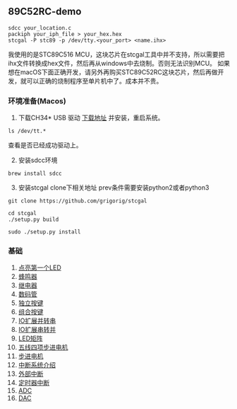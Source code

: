 ##  89C52RC-demo

```shell
sdcc your_location.c
packiph your_iph_file > your_hex.hex
stcgal -P stc89 -p /dev/tty.<your_port> <name.ihx>
```

我使用的是STC89C516 MCU，这块芯片在stcgal工具中并不支持，所以需要把ihx文件转换成hex文件，然后再从windows中去烧制。否则无法识别MCU。
如果想在macOS下面正确开发，请另外再购买STC89C52RC这块芯片，然后再做开发，就可以正确的烧制程序至单片机中了。成本并不贵。

### 环境准备(Macos)
1. 下载CH34* USB 驱动 [下载地址](http://www.wch.cn/download/CH341SER_MAC_ZIP.html) 并安装，重启系统。
```shell script
ls /dev/tt.*
```
查看是否已经成功驱动上。

2. 安装sdcc环境 
```shell script
brew install sdcc
```

3. 安装stcgal
clone下相关地址 prev条件需要安装python2或者python3
```shell script
git clone https://github.com/grigorig/stcgal

cd stcgal
./setup.py build

sudo ./setup.py install
```

### 基础
1. [点亮第一个LED](src/led)
2. [蜂鸣器](src/beep)
3. [继电器](src/relay)
4. [数码管](src/ds)
5. [独立按键](src/indbtn)
6. [组合按键](src/unibtn)
7. [IO扩展并转串](src/p2s)
8. [IO扩展串转并](src/s2p)
9. [LED矩阵](src/ledmatrix)
10. [五线四项步进电机](src/dcmotor)
11. [步进电机](src/steppingmotor)
12. [中断系统介绍](src/interrupt)
13. [外部中断](src/outinterrupt)
14. [定时器中断](src/timerinterrupt)
15. [ADC](src/adc)
16. [DAC](src/dac)
